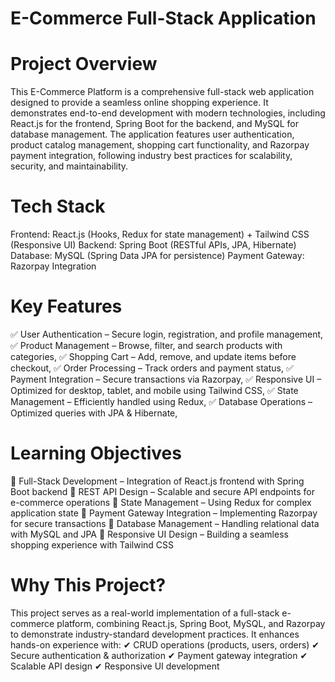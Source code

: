# E-Commerce Full-Stack Application


# Project Overview
This E-Commerce Platform is a comprehensive full-stack web application designed to provide a seamless online shopping experience. It demonstrates end-to-end development with modern technologies, including React.js for the frontend, Spring Boot for the backend, and MySQL for database management. The application features user authentication, product catalog management, shopping cart functionality, and Razorpay payment integration, following industry best practices for scalability, security, and maintainability.

# Tech Stack
Frontend: React.js (Hooks, Redux for state management) + Tailwind CSS (Responsive UI)
Backend: Spring Boot (RESTful APIs, JPA, Hibernate)
Database: MySQL (Spring Data JPA for persistence)
Payment Gateway: Razorpay Integration

# Key Features
✅ User Authentication – Secure login, registration, and profile management,
✅ Product Management – Browse, filter, and search products with categories,
✅ Shopping Cart – Add, remove, and update items before checkout,
✅ Order Processing – Track orders and payment status,
✅ Payment Integration – Secure transactions via Razorpay,
✅ Responsive UI – Optimized for desktop, tablet, and mobile using Tailwind CSS,
✅ State Management – Efficiently handled using Redux,
✅ Database Operations – Optimized queries with JPA & Hibernate,

# Learning Objectives
🔹 Full-Stack Development – Integration of React.js frontend with Spring Boot backend
🔹 REST API Design – Scalable and secure API endpoints for e-commerce operations
🔹 State Management – Using Redux for complex application state
🔹 Payment Gateway Integration – Implementing Razorpay for secure transactions
🔹 Database Management – Handling relational data with MySQL and JPA
🔹 Responsive UI Design – Building a seamless shopping experience with Tailwind CSS

# Why This Project?
This project serves as a real-world implementation of a full-stack e-commerce platform, combining React.js, Spring Boot, MySQL, and Razorpay to demonstrate industry-standard development practices. It enhances hands-on experience with:
✔ CRUD operations (products, users, orders)
✔ Secure authentication & authorization
✔ Payment gateway integration
✔ Scalable API design
✔ Responsive UI development

